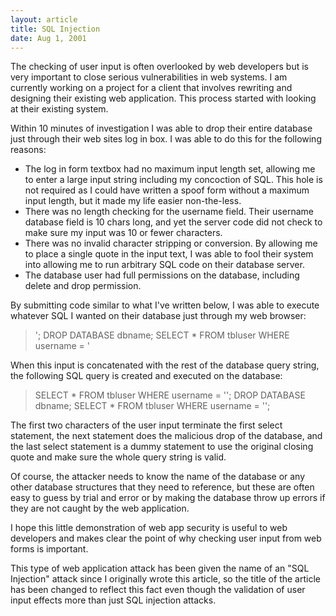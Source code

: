 ```yaml
---
layout: article
title: SQL Injection
date: Aug 1, 2001
---
```


The checking of user input is often overlooked by web developers but is
very important to close serious vulnerabilities in web systems. I am
currently working on a project for a client that involves rewriting and
designing their existing web application. This process started with
looking at their existing system.

Within 10 minutes of investigation I was able to drop their entire
database just through their web sites log in box. I was able to do this
for the following reasons:

-   The log in form textbox had no maximum input length set, allowing me
    to enter a large input string including my concoction of SQL. This
    hole is not required as I could have written a spoof form without a
    maximum input length, but it made my life easier non-the-less.
-   There was no length checking for the username field. Their username
    database field is 10 chars long, and yet the server code did not
    check to make sure my input was 10 or fewer characters.
-   There was no invalid character stripping or conversion. By allowing
    me to place a single quote in the input text, I was able to fool
    their system into allowing me to run arbitrary SQL code on their
    database server.
-   The database user had full permissions on the database, including
    delete and drop permission.

By submitting code similar to what I've written below, I was able to
execute whatever SQL I wanted on their database just through my web
browser:

> '; DROP DATABASE dbname; SELECT \* FROM tbluser WHERE username = '

When this input is concatenated with the rest of the database query
string, the following SQL query is created and executed on the database:

> SELECT \* FROM tbluser WHERE username = ''; DROP DATABASE dbname;
> SELECT \* FROM tbluser WHERE username = '';

The first two characters of the user input terminate the first select
statement, the next statement does the malicious drop of the database,
and the last select statement is a dummy statement to use the original
closing quote and make sure the whole query string is valid.

Of course, the attacker needs to know the name of the database or any
other database structures that they need to reference, but these are
often easy to guess by trial and error or by making the database throw
up errors if they are not caught by the web application.

I hope this little demonstration of web app security is useful to web
developers and makes clear the point of why checking user input from web
forms is important.

This type of web application attack has been given the name of an "SQL
Injection" attack since I originally wrote this article, so the title of
the article has been changed to reflect this fact even though the
validation of user input effects more than just SQL injection attacks.